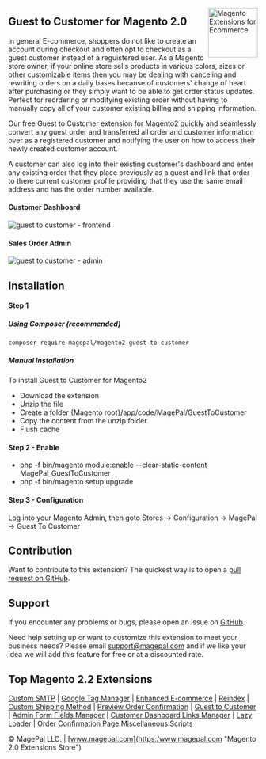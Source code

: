 <a href="http://www.magepal.com" title="Magento 2.0 Extensions" ><img src="https://image.ibb.co/dHBkYH/Magepal_logo.png" width="100" align="right" alt="Magento Extensions for Ecommerce" /></a>

## Guest to Customer for Magento 2.0 

In general E-commerce, shoppers do not like to create an account during checkout and often opt to checkout as a guest customer instead of a reguistered user. As a Magento store owner, if your online store sells products in various colors, sizes or other customizable items then you may be dealing with canceling and rewriting orders on a daily bases because of customers' change of heart after purchasing or they simply want to be able to get order status updates. Perfect for reordering or modifying existing order without having to manually copy all of your customer existing billing and shipping information.

Our free Guest to Customer extension for Magento2 quickly and seamlessly convert any guest order and transferred all order and customer information over as a registered customer and notifying the user on how to access their newly created customer account.

A customer can also log into their existing customer's dashboard and enter any existing order that they place previously as a guest and link that order to there current customer profile providing that they use the same email address and has the order number available. 

#### Customer Dashboard
![guest to customer - frontend](https://image.ibb.co/d7qhfx/Customer_Dashboard_Guest_to_Customer_for_Magento2.gif)

#### Sales Order Admin
![guest to customer - admin](https://image.ibb.co/jeOPtH/Sales_Order_Admin_Guest_to_Customer_for_Magento2.gif)

## Installation

#### Step 1
##### Using Composer (recommended)

```
composer require magepal/magento2-guest-to-customer
```

##### Manual Installation
To install Guest to Customer for Magento2
 * Download the extension
 * Unzip the file
 * Create a folder {Magento root}/app/code/MagePal/GuestToCustomer
 * Copy the content from the unzip folder
 * Flush cache

#### Step 2 -  Enable
 * php -f bin/magento module:enable --clear-static-content MagePal_GuestToCustomer
 * php -f bin/magento setup:upgrade

#### Step 3 - Configuration
Log into your Magento Admin, then goto Stores -> Configuration -> MagePal -> Guest To Customer

Contribution
---
Want to contribute to this extension? The quickest way is to open a [pull request on GitHub](https://help.github.com/articles/using-pull-requests).


Support
---
If you encounter any problems or bugs, please open an issue on [GitHub](https://github.com/magepal/magento2-guest-to-customer/issues).

Need help setting up or want to customize this extension to meet your business needs? Please email support@magepal.com and if we like your idea we will add this feature for free or at a discounted rate.

Top Magento 2.2 Extensions
---
[Custom SMTP](https://www.magepal.com/magento2/extensions/custom-smtp.html) | [Google Tag Manager](https://www.magepal.com/magento2/extensions/google-tag-manager.html) | [Enhanced E-commerce](https://www.magepal.com/magento2/extensions/enhanced-ecommerce-for-google-tag-manager.html) | [Reindex](https://www.magepal.com/magento2/extensions/reindex.html) | [Custom Shipping Method](https://www.magepal.com/magento2/extensions/custom-shipping-rates-for-magento-2.html) | [Preview Order Confirmation](https://www.magepal.com/magento2/extensions/preview-order-confirmation-page-for-magento-2.html) | [Guest to Customer](https://www.magepal.com/magento2/extensions/guest-to-customer.html) | [Admin Form Fields Manager](https://www.magepal.com/magento2/extensions/admin-form-fields-manager-for-magento-2.html) | [Customer Dashboard Links Manager](https://www.magepal.com/magento2/extensions/customer-dashboard-links-manager-for-magento-2.html) | [Lazy Loader](https://www.magepal.com/magento2/extensions/lazy-load.html) | [Order Confirmation Page Miscellaneous Scripts](https://www.magepal.com/magento2/extensions/order-confirmation-miscellaneous-scripts-for-magento-2.html)

© MagePal LLC. | [www.magepal.com](https:/www.magepal.com "Magento 2.0 Extensions Store")
